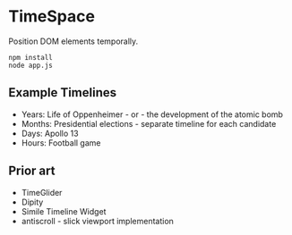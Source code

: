 # TimeSpace

Position DOM elements temporally.

    npm install
    node app.js

## Example Timelines

  - Years: Life of Oppenheimer - or - the development of the atomic bomb
  - Months: Presidential elections - separate timeline for each candidate
  - Days: Apollo 13
  - Hours: Football game

## Prior art

  - TimeGlider
  - Dipity
  - Simile Timeline Widget
  - antiscroll - slick viewport implementation
